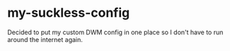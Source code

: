 # my-suckless-config
Decided to put my custom DWM config in one place so I don't have to run around the internet again.
